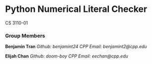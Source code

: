 # Python Numerical Literal Checker
CS 3110-01

### Group Members
**Benjamin Tran**
_Github: benjamint24_
_CPP Email: benjamint2@cpp.edu_

**Elijah Chan**
_Github: doom-boy_ 
_CPP Email: eechan@cpp.edu_ 
